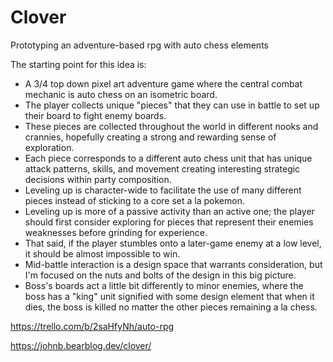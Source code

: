 # Clover
 Prototyping an adventure-based rpg with auto chess elements

The starting point for this idea is:
- A 3/4 top down pixel art adventure game where the central combat mechanic is auto chess on an isometric board.
- The player collects unique "pieces" that they can use in battle to set up their board to fight enemy boards.
- These pieces are collected throughout the world in different nooks and crannies, hopefully creating a strong and rewarding sense of exploration.
- Each piece corresponds to a different auto chess unit that has unique attack patterns, skills, and movement creating interesting strategic decisions within party composition.
- Leveling up is character-wide to facilitate the use of many different pieces instead of sticking to a core set a la pokemon.
- Leveling up is more of a passive activity than an active one; the player should first consider exploring for pieces that represent their enemies weaknesses before grinding for experience.
- That said, if the player stumbles onto a later-game enemy at a low level, it should be almost impossible to win.
- Mid-battle interaction is a design space that warrants consideration, but I'm focused on the nuts and bolts of the design in this big picture.
- Boss's boards act a little bit differently to minor enemies, where the boss has a "king" unit signified with some design element that when it dies, the boss is killed no matter the other pieces remaining a la chess.

https://trello.com/b/2saHfyNh/auto-rpg

https://johnb.bearblog.dev/clover/
